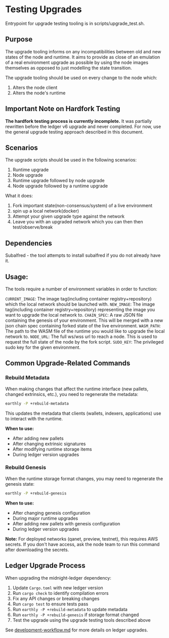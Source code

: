 # Testing Upgrades

Entrypoint for upgrade testing tooling is in scripts/upgrade_test.sh.

## Purpose
The upgrade tooling informs on any incompatibilities between old and new states of the node and runtime. It aims to provide as close of an emulation of a real environment upgrade as possible by using the node images themselves as opposed to just modelling the state transition.

The upgrade tooling should be used on every change to the node which:
1. Alters the node client
2. Alters the node's runtime

## Important Note on Hardfork Testing

**The hardfork testing process is currently incomplete.** It was partially rewritten before the ledger v6 upgrade and never completed. For now, use the general upgrade testing approach described in this document.

## Scenarios
The upgrade scripts should be used in the following scenarios:
1. Runtime upgrade
2. Node upgrade
3. Runtime upgrade followed by node upgrade
4. Node upgrade followed by a runtime upgrade

What it does:
1. Fork important state(non-consensus/system) of a live environment
2. spin up a local network(docker)
3. Attempt your given upgrade type against the network
4. Leave you with an upgraded network which you can then then test/observe/break

## Dependencies
Subalfred - the tool attempts to install subalfred if you do not already have it.

## Usage: 
The tools require a number of environment variables in order to function:

`CURRENT_IMAGE`: The image tag(including container registry+repository) which the local network should be launched with.
`NEW_IMAGE`: The image tag(including container registry+repository) representing the image you want to upgrade the local network to.
`CHAIN_SPEC`: A raw JSON file containing the genesis of your environment. This will be merged with a new json chain spec containing forked state of the live environment.
`WASM_PATH`: The path to the WASM file of the runtime you would like to upgrade the local network to.
`NODE_URL`: The full ws/wss url to reach a node. This is used to request the full state of the node by the fork script.
`SUDO_KEY`: The privileged sudo key for the given environment.

## Common Upgrade-Related Commands

### Rebuild Metadata

When making changes that affect the runtime interface (new pallets, changed extrinsics, etc.), you need to regenerate the metadata:

```bash
earthly -P +rebuild-metadata
```

This updates the metadata that clients (wallets, indexers, applications) use to interact with the runtime.

**When to use:**
- After adding new pallets
- After changing extrinsic signatures
- After modifying runtime storage items
- During ledger version upgrades

### Rebuild Genesis

When the runtime storage format changes, you may need to regenerate the genesis state:

```bash
earthly -P +rebuild-genesis
```

**When to use:**
- After changing genesis configuration
- During major runtime upgrades
- After adding new pallets with genesis configuration
- During ledger version upgrades

**Note:** For deployed networks (qanet, preview, testnet), this requires AWS secrets. If you don't have access, ask the node team to run this command after downloading the secrets.

## Ledger Upgrade Process

When upgrading the midnight-ledger dependency:

1. Update `Cargo.toml` with new ledger version
2. Run `cargo check` to identify compilation errors
3. Fix any API changes or breaking changes
4. Run `cargo test` to ensure tests pass
5. Run `earthly -P +rebuild-metadata` to update metadata
6. Run `earthly -P +rebuild-genesis` if storage format changed
7. Test the upgrade using the upgrade testing tools described above

See [development-workflow.md](development-workflow.md) for more details on ledger upgrades.
